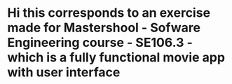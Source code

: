 # Hi this corresponds to an exercise made for Mastershool - Sofware Engineering course - SE106.3 - which is a fully functional movie app with user interface 
